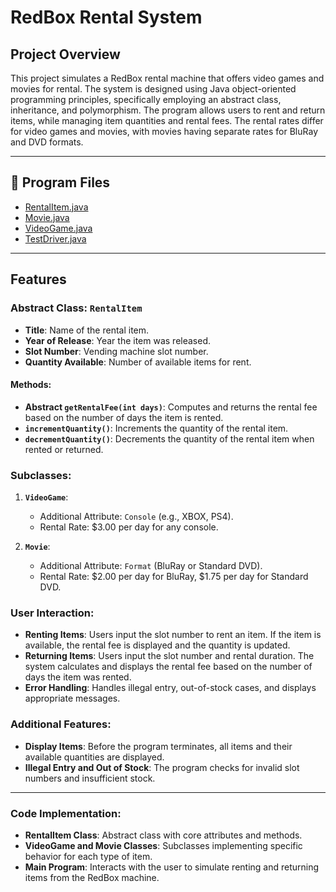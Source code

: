 # RedBox Rental System

## Project Overview
This project simulates a RedBox rental machine that offers video games and movies for rental. The system is designed using Java object-oriented programming principles, specifically employing an abstract class, inheritance, and polymorphism. The program allows users to rent and return items, while managing item quantities and rental fees. The rental rates differ for video games and movies, with movies having separate rates for BluRay and DVD formats.

---

## 📁 **Program Files**
- [RentalItem.java](https://github.com/EricDelgado993/RedBox-Rental-System/blob/main/RedBoxClass/src/model/RentalItem.java)
- [Movie.java](https://github.com/EricDelgado993/RedBox-Rental-System/blob/main/RedBoxClass/src/model/Movie.java)
- [VideoGame.java](https://github.com/EricDelgado993/RedBox-Rental-System/blob/main/RedBoxClass/src/model/VideoGame.java)
- [TestDriver.java](https://github.com/EricDelgado993/RedBox-Rental-System/blob/main/RedBoxClass/src/RedBox/RedBox.java)

---

## Features

### Abstract Class: `RentalItem`
- **Title**: Name of the rental item.
- **Year of Release**: Year the item was released.
- **Slot Number**: Vending machine slot number.
- **Quantity Available**: Number of available items for rent.

#### Methods:
- **Abstract `getRentalFee(int days)`**: Computes and returns the rental fee based on the number of days the item is rented.
- **`incrementQuantity()`**: Increments the quantity of the rental item.
- **`decrementQuantity()`**: Decrements the quantity of the rental item when rented or returned.

### Subclasses:
1. **`VideoGame`**:
   - Additional Attribute: `Console` (e.g., XBOX, PS4).
   - Rental Rate: $3.00 per day for any console.
   
2. **`Movie`**:
   - Additional Attribute: `Format` (BluRay or Standard DVD).
   - Rental Rate: $2.00 per day for BluRay, $1.75 per day for Standard DVD.

### User Interaction:
- **Renting Items**: Users input the slot number to rent an item. If the item is available, the rental fee is displayed and the quantity is updated.
- **Returning Items**: Users input the slot number and rental duration. The system calculates and displays the rental fee based on the number of days the item was rented.
- **Error Handling**: Handles illegal entry, out-of-stock cases, and displays appropriate messages.

### Additional Features:
- **Display Items**: Before the program terminates, all items and their available quantities are displayed.
- **Illegal Entry and Out of Stock**: The program checks for invalid slot numbers and insufficient stock.

---

### Code Implementation:
- **RentalItem Class**: Abstract class with core attributes and methods.
- **VideoGame and Movie Classes**: Subclasses implementing specific behavior for each type of item.
- **Main Program**: Interacts with the user to simulate renting and returning items from the RedBox machine.
